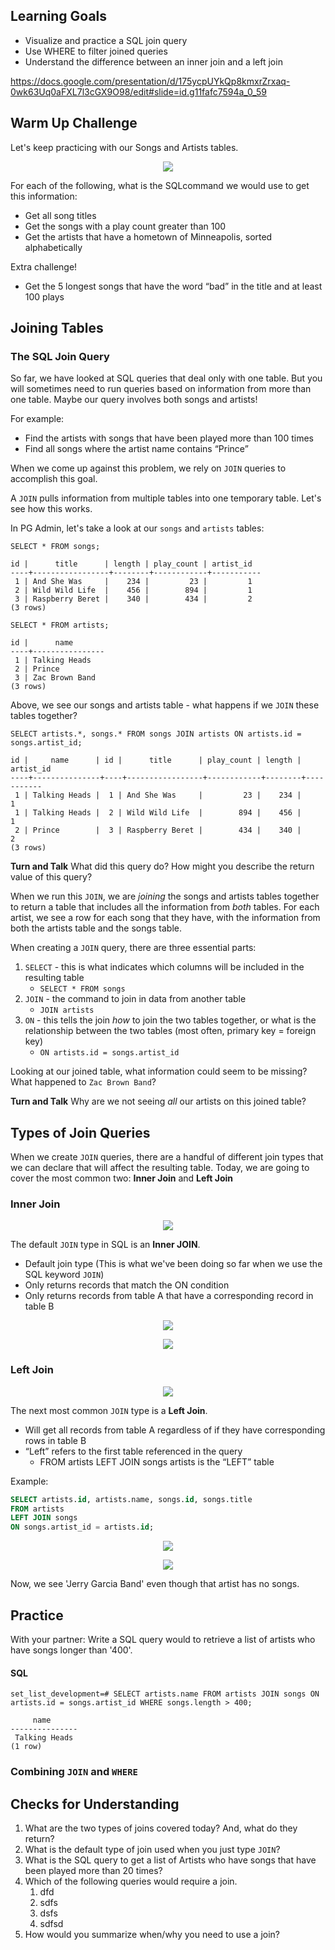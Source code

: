 ## Learning Goals

* Visualize and practice a SQL join query
* Use WHERE to filter joined queries 
* Understand the difference between an inner join and a left join

<!-- TODO: Delete this link to BE lesson before merging -->
https://docs.google.com/presentation/d/175ycpUYkQp8kmxrZrxaq-0wk63Uq0aFXL7l3cGX9O98/edit#slide=id.g11fafc7594a_0_59


## Warm Up Challenge

Let's keep practicing with our Songs and Artists tables.

<p align='center'>
  <img src='../../Images/Week3/1_to_many_db_image_5.png'>
</p>

For each of the following, what is the SQLcommand we would use to get this information:
  - Get all song titles  
  - Get the songs with a play count greater than 100
  - Get the artists that have a hometown of Minneapolis, sorted alphabetically  

  Extra challenge!
  - Get the 5 longest songs that have the word “bad” in the title and at least 100 plays

## Joining Tables

### The SQL Join Query

So far, we have looked at SQL queries that deal only with one table. But you will sometimes need to run queries based on information from more than one table. Maybe our query involves both songs and artists!

For example: 
- Find the artists with songs that have been played more than 100 times
- Find all songs where the artist name contains “Prince”

When we come up against this problem, we rely on `JOIN` queries to accomplish this goal.

A `JOIN` pulls information from multiple tables into one temporary table.  Let's see how this works.


<!-- Change this to PG admin -->
In PG Admin, let's take a look at our `songs` and `artists` tables:

```
SELECT * FROM songs;

id |      title      | length | play_count | artist_id
----+-----------------+--------+------------+-----------
 1 | And She Was     |    234 |         23 |         1
 2 | Wild Wild Life  |    456 |        894 |         1
 3 | Raspberry Beret |    340 |        434 |         2
(3 rows)
```

```
SELECT * FROM artists;

id |      name      
----+----------------
 1 | Talking Heads
 2 | Prince
 3 | Zac Brown Band
(3 rows)
```

Above, we see our songs and artists table - what happens if we `JOIN` these tables together?

```
SELECT artists.*, songs.* FROM songs JOIN artists ON artists.id = songs.artist_id;

id |     name      | id |      title      | play_count | length | artist_id
----+---------------+----+-----------------+------------+--------+-----------
 1 | Talking Heads |  1 | And She Was     |         23 |    234 |         1
 1 | Talking Heads |  2 | Wild Wild Life  |        894 |    456 |         1
 2 | Prince        |  3 | Raspberry Beret |        434 |    340 |         2
(3 rows)
```

**Turn and Talk** What did this query do? How might you describe the return value of this query?

When we run this `JOIN`, we are _joining_ the songs and artists tables together to return a table that includes all the information from _both_ tables. For each artist, we see a row for each song that they have, with the information from both the artists table and the songs table.

When creating a `JOIN` query, there are three essential parts:

  1. `SELECT` - this is what indicates which columns will be included in the resulting table
      - `SELECT * FROM songs`
  2. `JOIN` - the command to join in data from another table
      - `JOIN artists`
  3. `ON` - this tells the join _how_ to join the two tables together, or what is the relationship between the two tables (most often, primary key = foreign key)
      - `ON artists.id = songs.artist_id`
  
Looking at our joined table, what information could seem to be missing? What happened to `Zac Brown Band`?

**Turn and Talk** Why are we not seeing _all_ our artists on this joined table?

<!-- Now add another song where the artist isn't in the table. Pause for predictions, and run the join again. -->

## Types of Join Queries

When we create `JOIN` queries, there are a handful of different join types that we can declare that will affect the resulting table.  Today, we are going to cover the most common two: **Inner Join** and **Left Join**

### Inner Join
<p align='center'>
  <img src='../../Images/Week3/inner_join_venn_diagram.png'>
</p>

The default `JOIN` type in SQL is an **Inner JOIN**.  

- Default join type (This is what we've been doing so far when we use the SQL keyword `JOIN`)
- Only returns records that match the ON condition
- Only returns records from table A that have a corresponding record in table B


<p align='center'>
  <img src='../../Images/Week3/inner_join_before.png'>
</p>

<p align='center'>
  <img src='../../Images/Week3/inner_join_after.png'>
</p>

### Left Join

<p align='center'>
  <img src='../../Images/Week3/left_join_venn_diagram.png'>
</p>


The next most common `JOIN` type is a **Left Join**.  

- Will get all records from table A regardless of if they have corresponding rows in table B
- “Left” refers to the first table referenced in the query
  - FROM artists LEFT JOIN songs artists is the “LEFT” table

Example: 
```SQL
SELECT artists.id, artists.name, songs.id, songs.title 
FROM artists 
LEFT JOIN songs 
ON songs.artist_id = artists.id;

```

<p align='center'>
  <img src='../../Images/Week3/left_join_before.png'>
</p>

<p align='center'>
  <img src='../../Images/Week3/left_join_after.png'>
</p>

Now, we see 'Jerry Garcia Band' even though that artist has no songs.

## Practice

With your partner: Write a SQL query would to retrieve a list of artists who have songs longer than '400'.

<!-- Make this drop down -->
#### SQL
```
set_list_development=# SELECT artists.name FROM artists JOIN songs ON artists.id = songs.artist_id WHERE songs.length > 400;

     name      
---------------
 Talking Heads
(1 row)
```

### Combining `JOIN` and `WHERE`

<!-- Practice filtering using where in combination with a join -->

<!-- Open question, should multiple joins be here e.g. 

SELECT * FROM songs JOIN playlist_songs ON playlist_songs.song_id = songs.id 
JOIN playlists ON playlist_songs.playlist_id = playlists.id
 -->

## Checks for Understanding

1. What are the two types of joins covered today? And, what do they return?
1. What is the default type of join used when you just type `JOIN`?
1. What is the SQL query to get a list of Artists who have songs that have been played more than 20 times?
1. Which of the following queries would require a join. 
    1. dfd
    1. sdfs
    1. dsfs
    1. sdfsd
1. How would you summarize when/why you need to use a join?